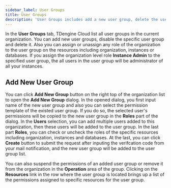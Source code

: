 ```yaml
---
sidebar_label: User Groups
title: User Groups
description: 'User Groups includes add a new user group, delete the user group and assign it with specific role and resources'
---
```


In the **User Groups** tab, TDengine Cloud list all user groups in the current organization. You can add new user groups, disable the specific user group and delete it. Also you can assign or unassign any role of the organization to the user group on the resources including organization, instances or databases. If you assign the organization level role **Instance Admin** to the specified user group, the all users in the user group will be administrator of all your instances.

## Add New User Group

You can click **Add New Group** button on the right top of the organization list to open the **Add New Group** dialog. In the opened dialog, you first input name of the new user group and also you can select the permission template of the existed user group. If you do so, the selected user's permissions will be copied to the new user group in the **Roles** part of the dialog. In the **Users** selection, you can add multiple users added to this organization, then these users will be added to the user group. In the last part **Roles**, you can check or uncheck the roles of the specific resources including organization, instances and databases. At the last, you can click **Create** button to submit the request after inputing the verifcation code from your mail notification, and the new user group will be added to the user group list.

You can also suspend the permissions of an added user group or remove it from the organization in the **Operation** area of the group. Clicking on the **Resources** link in the row where the user group is located brings up a list of the permissions assigned to specific resources for the user group.
